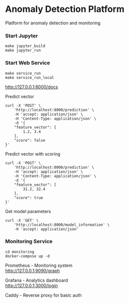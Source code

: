 # Anomaly Detection Platform
Platform for anomaly detection and monitoring

### Start Jupyter

    make jupyter_build
    make jupyter_run


### Start Web Service

    make service_run
    make service_run_local

http://127.0.0.1:8000/docs

Predict vector

    curl -X 'POST' \
        'http://localhost:8000/prediction' \
        -H 'accept: application/json' \
        -H 'Content-Type: application/json' \
        -d '{
        "feature_vector": [
            1.2, 3.4
        ],
        "score": false
    }'

Predict vector with scoring

    curl -X 'POST' \
        'http://localhost:8000/prediction' \
        -H 'accept: application/json' \
        -H 'Content-Type: application/json' \
        -d '{
        "feature_vector": [
            31.2, 32.4
        ],
        "score": true
    }'

Get model parameters

    curl -X 'GET' \
        'http://localhost:8000/model_information' \
        -H 'accept: application/json'

### Monitoring Service


    cd monitoring
    docker-compose up -d


Prometheus - Monitoring system  
http://127.0.0.1:9090/graph

Grafana - Analytics dashboard  
http://127.0.0.1:3000/login

Caddy - Reverse proxy for basic auth  